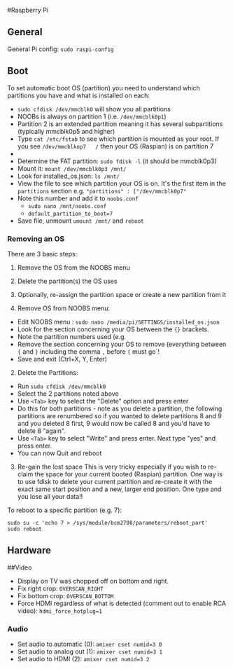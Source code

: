 #Raspberry Pi

## General
General Pi config: `sudo raspi-config`

## Boot
To set automatic boot OS (partition) you need to understand which partitions you have and what is installed on each:
* `sudo cfdisk /dev/mmcblk0` will show you all partitions
 * NOOBs is always on partition 1 (i.e. `/dev/mmcblk0p1`)
 * Partition 2 is an extended partition meaning it has several subpartitions (typically mmcblk0p5 and higher)
 * Type `cat /etc/fstab` to see which partition is mounted as your root. If you see `/dev/mmcblkop7   /` then your OS (Raspian) is on partition 7
 * 
* Determine the FAT partition: `sudo fdisk -l` (it should be mmcblk0p3)
* Mount it: `mount /dev/mmcblk0p3 /mnt/`
* Look for installed_os.json: `ls /mnt/`
* View the file to see which partition your OS is on. It's the first item in the `partitions` section e.g. `"partitions" : ["/dev/mmcblk0p7"`
* Note this number and add it to `noobs.conf`
  * `sudo nano /mnt/noobs.conf`
  * `default_partition_to_boot=7`
* Save file, unmount `umount /mnt/` and `reboot`

### Removing an OS
There are 3 basic steps:
1. Remove the OS from the NOOBS menu
2. Delete the partition(s) the OS uses
3. Optionally, re-assign the partition space or create a new partition from it

1. Remove OS from NOOBS menu:
* Edit NOOBS menu : `sudo nano /media/pi/SETTINGS/installed_os.json`
* Look for the section concerning your OS between the `{}` brackets.
* Note the partition numbers used (e.g. 
* Remove the section concerning your OS to remove (everything between `{` and `}` including the comma `,` before `{` must go`!
* Save and exit (Ctrl+X, Y, Enter)

2. Delete the Partitions:
* Run `sudo cfdisk /dev/mmcblk0`
* Select the 2 partitions noted above
* Use `<Tab>` key to select the "Delete" option and press enter
* Do this for both partitions - note as you delete a partition, the following partitions are renumbered so if you wanted to delete partitions 8 and 9 and you deleted 8 first, 9 would now be called 8 and you'd have to delete 8 "again".
* Use `<Tab>` key to select "Write" and press enter. Next type "yes" and press enter.
* You can now Quit and reboot

3. Re-gain the lost space
This is very tricky especially if you wish to re-claim the space for your current booted (Raspian) partition.
One way is to use fdisk to delete your current partition and re-create it with the exact same start position and a new, larger end position. One type and you lose all your data!!

To reboot to a specific partition (e.g. 7):
```
sudo su -c 'echo 7 > /sys/module/bcm2708/parameters/reboot_part'
sudo reboot
```

## Hardware

##Video
* Display on TV was chopped off on bottom and right.
* Fix right crop: `OVERSCAN_RIGHT`
* Fix bottom crop: `OVERSCAN_BOTTOM`
* Force HDMI regardless of what is detected (comment out to enable RCA video): `hdmi_force_hotplug=1`

### Audio
* Set audio to automatic (0): `amixer cset numid=3 0`
* Set audio to analog out (1): `amixer cset numid=3 1`
* Set audio to HDMI (2): `amixer cset numid=3 2`
